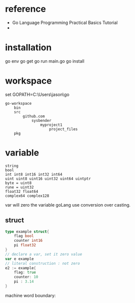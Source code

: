 
# reference
 

*   Go Language Programming Practical Basics Tutorial 
* 

# installation

go env
go get
go run main.go
go install

# workspace


set GOPATH=C:\Users\jason\go

```
go-workspace
	bin
	src
		github.com
			sysbender
				myproject1
					project_files
	pkg
```

# variable

```
string
bool
int int8 int16 int32 int64
uint uint8 uint16 uint32 uint64 uintptr
byte = uint8
rune = uint32
float32 float64
complex64 complex128
```
var will zero the variable
goLang use conversion over casting.
## struct
```go
type example struct{
	flag bool
	counter int16
	pi float32
}
// declare a var, set it zero value
var e example
// literal construction : not zero
e2 := example{
	flag: true
	counter: 10
	pi : 3.14
}

```

machine word boundary:
 
<!--stackedit_data:
eyJoaXN0b3J5IjpbMzQ2MzYzNTY3LDEyMjgzODM5MDEsMTM3OD
k3Mzk5MiwtNDkxNzQ3NDM1LDExNDM2MzY0MTcsLTg2MjA0ODEz
MSwxNzg4NjM1ODIyLC0xNTE2NDc0MzM0LDczNzM0ODkwNywtOD
kzMjk4ODkyLDgyODM4MDEyNF19
-->